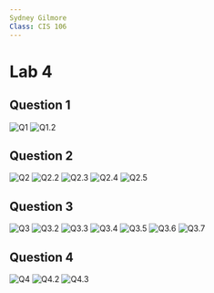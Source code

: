 ```yaml
---
Sydney Gilmore
Class: CIS 106
---
```

# Lab 4

## Question 1

![Q1](q1.png)
![Q1.2](q1(2).png)

## Question 2

![Q2](q2.png)
![Q2.2](g2(2).png)
![Q2.3](q2(3).png)
![Q2.4](q2(4).png)
![Q2.5](q2(5).png)

## Question 3

![Q3](q3.png)
![Q3.2](q3(2).png)
![Q3.3](q3(3).png)
![Q3.4](q3(4).png)
![Q3.5](q3(5).png)
![Q3.6](q3(6).png)
![Q3.7](q3(7).png)

## Question 4

![Q4](q4(1-5).png)
![Q4.2](q4(6-8).png)
![Q4.3](q4(9-10).png)
